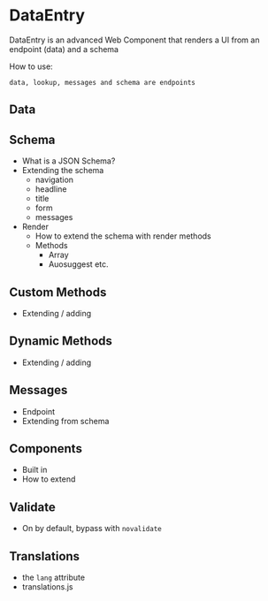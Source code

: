 # DataEntry

DataEntry is an advanced Web Component that renders a UI from an endpoint (data) and a schema

How to use:
	<data-entry
		data="data/product.json"
		lookup="data/lookup.json"
		messages="data/messages.json"
		schema="data/schema.json"
		lang="en"
		novalidate
		debug>
	</data-entry>

	data, lookup, messages and schema are endpoints

## Data

## Schema
- What is a JSON Schema?
- Extending the schema
	- navigation
  - headline
  - title
  - form
  - messages
- Render
	- How to extend the schema with render methods
	- Methods
		- Array
		- Auosuggest etc.

## Custom Methods
- Extending / adding

## Dynamic Methods
- Extending / adding

## Messages
- Endpoint
- Extending from schema

## Components
- Built in
- How to extend

## Validate
- On by default, bypass with `novalidate`

## Translations
- the `lang` attribute
- translations.js